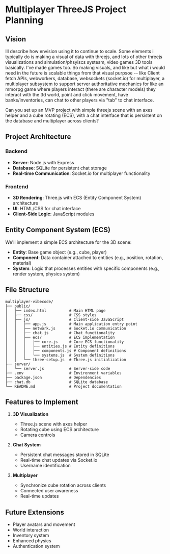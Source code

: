 # Multiplayer ThreeJS Project Planning

## Vision
Ill describe how envision using it to continue to scale. Some elements i typically do is making a visual of data with threejs, and lots of other threejs visualizations and simulation/phsyiscs systesm, video games 3D tools basically. I've made games too. So making visuals, and like but what i would need in the future is scalable things from that visual purpsoe -- like Client fetch APIs,  webworkers, database, websockets (socket.io) for multiplayer, a multiplayer subsystem to support server authoritative mechanics for like an mmorpg game where players interact (there are character models) they interact with the 3d world, point and click movement, have banks/inventories, can chat to other players via "tab" to chat interface. 

Can you set up an MVP project with  simple threejs scene with an axes helper and a cube rotating (ECS), with a chat interface that is persistent on the database and multiplayer across clients?
## Project Architecture

### Backend
- **Server**: Node.js with Express
- **Database**: SQLite for persistent chat storage
- **Real-time Communication**: Socket.io for multiplayer functionality

### Frontend
- **3D Rendering**: Three.js with ECS (Entity Component System) architecture
- **UI**: HTML/CSS for chat interface
- **Client-Side Logic**: JavaScript modules

## Entity Component System (ECS)
We'll implement a simple ECS architecture for the 3D scene:
- **Entity**: Base game object (e.g., cube, player)
- **Component**: Data container attached to entities (e.g., position, rotation, material)
- **System**: Logic that processes entities with specific components (e.g., render system, physics system)

## File Structure
```
multiplayer-vibecode/
├── public/
│   ├── index.html          # Main HTML page
│   ├── css/                # CSS styles
│   ├── js/                 # Client-side JavaScript
│   │   ├── app.js          # Main application entry point
│   │   ├── network.js      # Socket.io communication
│   │   ├── chat.js         # Chat functionality
│   │   ├── ecs/            # ECS implementation
│   │   │   ├── core.js     # Core ECS functionality
│   │   │   ├── entities.js # Entity definitions
│   │   │   ├── components.js # Component definitions
│   │   │   └── systems.js  # System definitions
│   │   └── three-setup.js  # Three.js initialization
├── server/
│   └── server.js           # Server-side code
├── .env                    # Environment variables
├── package.json            # Dependencies
├── chat.db                 # SQLite database
└── README.md               # Project documentation
```

## Features to Implement
1. **3D Visualization**
   - Three.js scene with axes helper
   - Rotating cube using ECS architecture
   - Camera controls

2. **Chat System**
   - Persistent chat messages stored in SQLite
   - Real-time chat updates via Socket.io
   - Username identification

3. **Multiplayer**
   - Synchronize cube rotation across clients
   - Connected user awareness
   - Real-time updates

## Future Extensions
- Player avatars and movement
- World interaction
- Inventory system
- Enhanced physics
- Authentication system
